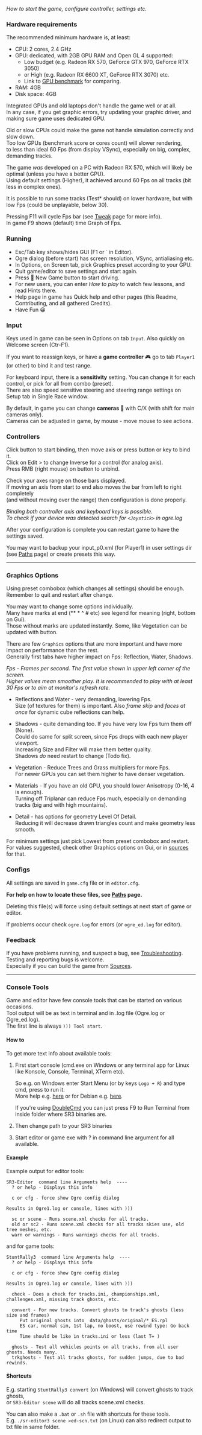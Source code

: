 _How to start the game, configure controller, settings etc._


### Hardware requirements

The recommended minimum hardware is, at least:

* CPU: 2 cores, 2.4 GHz
* GPU: dedicated, with 2GB GPU RAM and Open GL 4 supported:  
  - Low budget (e.g. Radeon RX 570, GeForce GTX 970, GeForce RTX 3050)  
  - or High (e.g. Radeon RX 6600 XT, GeForce RTX 3070) etc.
  - Link to [GPU benchmark](https://www.videocardbenchmark.net/compare/2954vs3558vs3521vs4495vs4444/) for comparing.
* RAM: 4GB
* Disk space: 4GB

Integrated GPUs and old laptops don't handle the game well or at all.  
In any case, if you get graphic errors, try updating your graphic driver, and making sure game uses dedicated GPU.  

Old or slow CPUs could make the game not handle simulation correctly and slow down.  
Too low GPUs (benchmark score or cores count) will slower rendering,  
to less than ideal 60 Fps (from display VSync), especially on big, complex, demanding tracks.

The game _was_ developed on a PC with Radeon RX 570, which will likely be optimal (unless you have a better GPU).  
Using default settings (Higher), it achieved around 60 Fps on all tracks (bit less in complex ones).  

It is possible to run some tracks (Test* should) on lower hardware, but with low Fps (could be unplayable, below 30).  

Pressing F11 will cycle Fps bar (see [Tweak](Tweak.md) page for more info).  
In game F9 shows (default) time Graph of Fps.

  
### Running
  - Esc/Tab key shows/hides GUI (F1 or ` in Editor).
  - Ogre dialog (before start) has screen resolution, VSync, antialiasing etc.
  - In Options, on Screen tab, pick Graphics preset according to your GPU.
  - Quit game/editor to save settings and start again.
  - Press 🏁 New Game button to start driving.
  - For new users, you can enter *How to play* to watch few lessons, and read Hints there.
  - Help page in game has Quick help and other pages (this Readme, Contributing, and all gathered Credits).
  - Have Fun 😀

   
### Input

Keys used in game can be seen in Options on tab `Input`. Also quickly on Welcome screen (Ctr-F1).

If you want to reassign keys, or have a **game controller** 🎮 go to tab `Player1` (or other) to bind it and test range.

For keyboard input, there is a **sensitivity** setting. You can change it for each control, or pick for all from combo (preset).  
There are also speed sensitive steering and steering range settings on Setup tab in Single Race window.

By default, in game you can change **cameras** 🎥 with C/X (with shift for main cameras only).  
Cameras can be adjusted in game, by mouse - move mouse to see actions.

   
### Controllers

Click button to start binding, then move axis or press button or key to bind it.  
Click on Edit > to change Inverse for a control (for analog axis).  
Press RMB (right mouse) on button to unbind.

Check your axes range on those bars displayed.  
If moving an axis from start to end also moves the bar from left to right completely  
(and without moving over the range) then configuration is done properly.

_Binding both controller axis and keyboard keys is possible._  
_To check if your device was detected search for `<Joystick>` in ogre.log_

After your configuration is complete you can restart game to have the settings saved.

You may want to backup your input_p0.xml (for Player1) in user settings dir (see [Paths](Paths.md) page) or create presets this way.

----

### Graphics Options

Using preset combobox (which changes all settings) should be enough. Remember to quit and restart after change.

You may want to change some options individually.  
Many have marks at end (** * ^ # etc) see legend for meaning (right, bottom on Gui).  
Those without marks are updated instantly. Some, like Vegetation can be updated with button.

There are few `Graphics` options that are more important and have more impact on performance than the rest.  
Generally first tabs have higher impact on Fps: Reflection, Water, Shadows.

_Fps - Frames per second. The first value shown in upper left corner of the screen.  
Higher values mean smoother play. It is recommended to play with at least 30 Fps or to aim at monitor's refresh rate._

  * Reflections and Water - very demanding, lowering Fps.  
    Size (of textures for them) is important. Also _frame skip_ and _faces at once_ for dynamic cube reflections can help.
    
  * Shadows - quite demanding too. If you have very low Fps turn them off (None).  
    Could do same for split screen, since Fps drops with each new player viewport.  
    Increasing Size and Filter will make them better quality.  
    Shadows _do_ need restart to change (Todo fix).

  * Vegetation - Reduce Trees and Grass multipliers for more Fps.  
    For newer GPUs you can set them higher to have denser vegetation.

  * Materials - If you have an old GPU, you should lower Anisotropy (0-16, 4 is enough).  
    Turning off Triplanar can reduce Fps much, especially on demanding tracks (big and with high mountains).

  * Detail - has options for geometry Level Of Detail.  
    Reducing it will decrease drawn triangles count and make geometry less smooth.

For minimum settings just pick Lowest from preset combobox and restart.  
For values suggested, check other Graphics options on Gui, or in [sources](../src/common/GuiCom_Presets.cpp) for that.

   
### Configs

All settings are saved in `game.cfg` file or in `editor.cfg`.

**For help on how to locate these files, see [Paths](Paths.md) page.**

Deleting this file(s) will force using default settings at next start of game or editor.

If problems occur check `ogre.log` for errors (or `ogre_ed.log` for editor).

   
###  Feedback

If you have problems running, and suspect a bug, see [Troubleshooting](Troubleshooting.md).  
Testing and reporting bugs is welcome.  
Especially if you can build the game from [Sources](Building.md).

----

### Console Tools

Game and editor have few console tools that can be started on various occasions.  
Tool output will be as text in terminal and in .log file (Ogre.log or Ogre_ed.log).  
The first line is always `))) Tool start`.

#### How to

To get more text info about available tools:

1. First start console (cmd.exe on Windows or any terminal app for Linux like Konsole, Console, Terminal, XTerm etc).

    So e.g. on Windows enter Start Menu (or by keys `Logo + R`) and type cmd, press to run it.  
    More help e.g. [here](https://www.lifewire.com/how-to-open-command-prompt-2618089) or for Debian e.g. [here](https://vitux.com/four-ways-to-open-the-terminal-in-debian/).  

    If you're using [DoubleCmd](https://github.com/doublecmd/doublecmd/releases) you can just press F9 to Run Terminal from inside folder where SR3 binaries are.

2. Then change path to your SR3 binaries
3. Start editor or game exe with ? in command line argument for all available.

#### Example

Example output for editor tools:
```
SR3-Editor  command line Arguments help  ----
  ? or help - Displays this info
  
  c or cfg - force show Ogre config dialog
  
Results in Ogre1.log or console, lines with )))
  
  sc or scene - Runs scene.xml checks for all tracks.
  old or sc2 - Runs scene.xml checks for all tracks skies use, old tree meshes, etc.
  warn or warnings - Runs warnings checks for all tracks.
```
and for game tools:
```
StuntRally3  command line Arguments help  ----
  ? or help - Displays this info
  
  c or cfg - force show Ogre config dialog
  
Results in Ogre1.log or console, lines with )))
  
  check - Does a check for tracks.ini, championships.xml, challenges.xml, missing track ghosts, etc.
  
  convert - For new tracks. Convert ghosts to track's ghosts (less size and frames)
     Put original ghosts into  data/ghosts/original/*_ES.rpl
     ES car, normal sim, 1st lap, no boost, use rewind type: Go back time
     Time should be like in tracks.ini or less (last T= )
  
  ghosts - Test all vehicles points on all tracks, from all user ghosts. Needs many.
  trkghosts - Test all tracks ghosts, for sudden jumps, due to bad rewinds.
```

#### Shortcuts

E.g. starting `StuntRally3 convert` (on Windows) will convert ghosts to track ghosts,  
or `SR3-Editor scene` will do all tracks scene.xml checks.

You can also make a `.bat` or `.sh` file with shortcuts for these tools.  
E.g. `./sr-editor3 scene >ed-scn.txt` (on Linux) can also redirect output to txt file in same folder.
